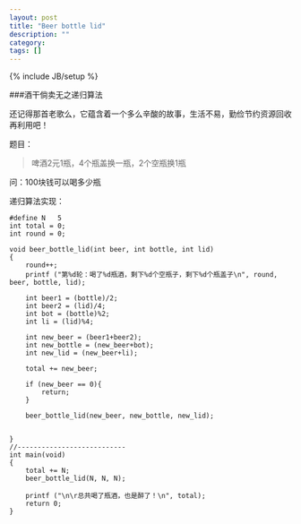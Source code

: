 ```yaml
---
layout: post
title: "Beer bottle lid"
description: ""
category: 
tags: []
---
```

{% include JB/setup %}

###酒干倘卖无之递归算法

还记得那首老歌么，它蕴含着一个多么辛酸的故事，生活不易，勤俭节约资源回收再利用吧！

题目：
> 啤酒2元1瓶，4个瓶盖换一瓶，2个空瓶换1瓶
> 
问：100块钱可以喝多少瓶

递归算法实现：

	#define N	5
	int total = 0;
	int round = 0;
	
	void beer_bottle_lid(int beer, int bottle, int lid)
	{
		round++;
		printf ("第%d轮：喝了%d瓶酒，剩下%d个空瓶子，剩下%d个瓶盖子\n", round, beer, bottle, lid);
		
		int beer1 = (bottle)/2;
		int beer2 = (lid)/4;
		int bot = (bottle)%2;
		int li = (lid)%4;
	
		int new_beer = (beer1+beer2);
		int new_bottle = (new_beer+bot);
		int new_lid = (new_beer+li);
	
		total += new_beer;	
	
		if (new_beer == 0){
			return;
		}
		
		beer_bottle_lid(new_beer, new_bottle, new_lid);
		
	
	}
	//---------------------------
	int main(void)
	{
		total += N;
		beer_bottle_lid(N, N, N);
		
		printf ("\n\r总共喝了瓶酒，也是醉了！\n", total);
		return 0;
	}

